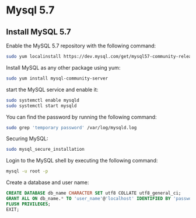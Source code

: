 # Mysql 5.7

## Install MySQL 5.7
Enable the MySQL 5.7 repository with the following command:
```sh
sudo yum localinstall https://dev.mysql.com/get/mysql57-community-release-el7-11.noarch.rpm
```

Install MySQL as any other package using yum:
```sh
sudo yum install mysql-community-server
```

start the MySQL service and enable it:
```sh
sudo systemctl enable mysqld
sudo systemctl start mysqld
```

You can find the password by running the following command:
```sh
sudo grep 'temporary password' /var/log/mysqld.log
```

Securing MySQL:
```sh
sudo mysql_secure_installation
```

Login to the MySQL shell by executing the following command:
```sh
mysql -u root -p
```

Create a database and user name:
```sql
CREATE DATABASE db_name CHARACTER SET utf8 COLLATE utf8_general_ci;
GRANT ALL ON db_name.* TO 'user_name'@'localhost' IDENTIFIED BY 'password';
FLUSH PRIVILEGES;
EXIT;
```
